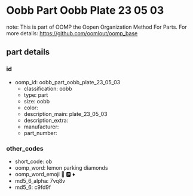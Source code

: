 # Oobb Part Oobb Plate 23 05 03  

note: This is part of OOMP the Oopen Organization Method For Parts. For more details: https://github.com/oomlout/oomp_base

##  part details





### id
* oomp_id: oobb_part_oobb_plate_23_05_03
  * classification: oobb
  * type: part
  * size: oobb
  * color: 
  * description_main: plate_23_05_03
  * description_extra: 
  * manufacturer: 
  * part_number: 

### other_codes
* short_code: ob
* oomp_word: lemon parking diamonds
* oomp_word_emoji :lemon: :parking: :diamonds:
* md5_6_alpha: 7vq8v
* md5_6: c9fd9f
